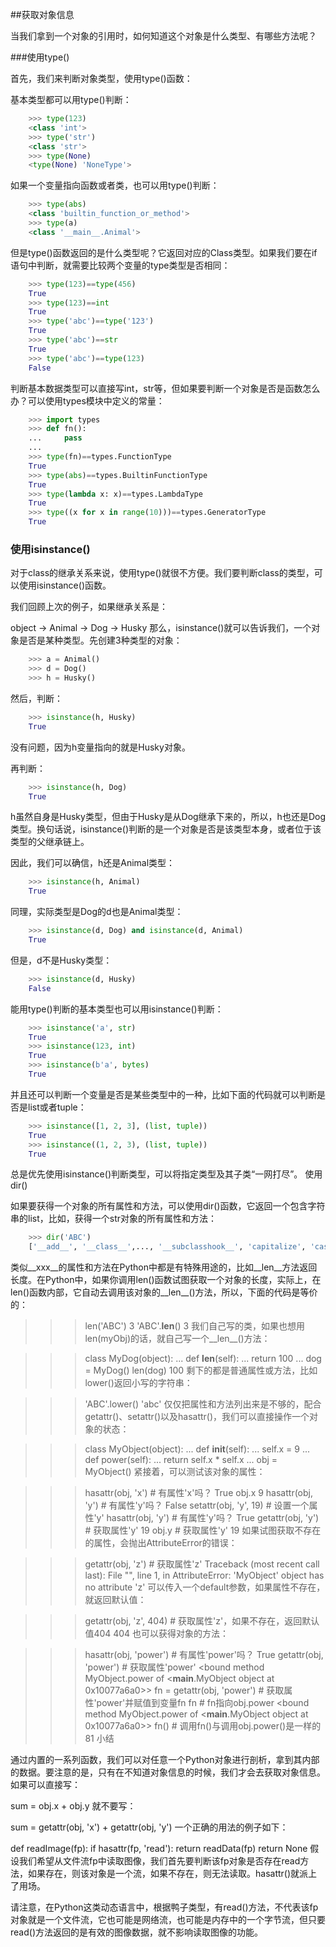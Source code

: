 ##获取对象信息

当我们拿到一个对象的引用时，如何知道这个对象是什么类型、有哪些方法呢？

###使用type()

首先，我们来判断对象类型，使用type()函数：

基本类型都可以用type()判断：
```python
    >>> type(123)
    <class 'int'>
    >>> type('str')
    <class 'str'>
    >>> type(None)
    <type(None) 'NoneType'>
```
如果一个变量指向函数或者类，也可以用type()判断：
```python
    >>> type(abs)
    <class 'builtin_function_or_method'>
    >>> type(a)
    <class '__main__.Animal'>
```
但是type()函数返回的是什么类型呢？它返回对应的Class类型。如果我们要在if语句中判断，就需要比较两个变量的type类型是否相同：
```python
    >>> type(123)==type(456)
    True
    >>> type(123)==int
    True
    >>> type('abc')==type('123')
    True
    >>> type('abc')==str
    True
    >>> type('abc')==type(123)
    False
```
判断基本数据类型可以直接写int，str等，但如果要判断一个对象是否是函数怎么办？可以使用types模块中定义的常量：
```python
    >>> import types
    >>> def fn():
    ...     pass
    ...
    >>> type(fn)==types.FunctionType
    True
    >>> type(abs)==types.BuiltinFunctionType
    True
    >>> type(lambda x: x)==types.LambdaType
    True
    >>> type((x for x in range(10)))==types.GeneratorType
    True
```
### 使用isinstance()

对于class的继承关系来说，使用type()就很不方便。我们要判断class的类型，可以使用isinstance()函数。

我们回顾上次的例子，如果继承关系是：

object -> Animal -> Dog -> Husky
那么，isinstance()就可以告诉我们，一个对象是否是某种类型。先创建3种类型的对象：
```python
    >>> a = Animal()
    >>> d = Dog()
    >>> h = Husky()
```
然后，判断：
```python
    >>> isinstance(h, Husky)
    True
```
没有问题，因为h变量指向的就是Husky对象。

再判断：
```python
    >>> isinstance(h, Dog)
    True
```
h虽然自身是Husky类型，但由于Husky是从Dog继承下来的，所以，h也还是Dog类型。换句话说，isinstance()判断的是一个对象是否是该类型本身，或者位于该类型的父继承链上。

因此，我们可以确信，h还是Animal类型：
```python
    >>> isinstance(h, Animal)
    True
```
同理，实际类型是Dog的d也是Animal类型：
```python
    >>> isinstance(d, Dog) and isinstance(d, Animal)
    True
```
但是，d不是Husky类型：
```python
    >>> isinstance(d, Husky)
    False
```
能用type()判断的基本类型也可以用isinstance()判断：
```python
    >>> isinstance('a', str)
    True
    >>> isinstance(123, int)
    True
    >>> isinstance(b'a', bytes)
    True
```
并且还可以判断一个变量是否是某些类型中的一种，比如下面的代码就可以判断是否是list或者tuple：
```python
    >>> isinstance([1, 2, 3], (list, tuple))
    True
    >>> isinstance((1, 2, 3), (list, tuple))
    True
```
 总是优先使用isinstance()判断类型，可以将指定类型及其子类“一网打尽”。
使用dir()

如果要获得一个对象的所有属性和方法，可以使用dir()函数，它返回一个包含字符串的list，比如，获得一个str对象的所有属性和方法：
```python
    >>> dir('ABC')
    ['__add__', '__class__',..., '__subclasshook__', 'capitalize', 'casefold',..., 'zfill']
```
类似__xxx__的属性和方法在Python中都是有特殊用途的，比如__len__方法返回长度。在Python中，如果你调用len()函数试图获取一个对象的长度，实际上，在len()函数内部，它自动去调用该对象的__len__()方法，所以，下面的代码是等价的：

>>> len('ABC')
3
>>> 'ABC'.__len__()
3
我们自己写的类，如果也想用len(myObj)的话，就自己写一个__len__()方法：

>>> class MyDog(object):
...     def __len__(self):
...         return 100
...
>>> dog = MyDog()
>>> len(dog)
100
剩下的都是普通属性或方法，比如lower()返回小写的字符串：

>>> 'ABC'.lower()
'abc'
仅仅把属性和方法列出来是不够的，配合getattr()、setattr()以及hasattr()，我们可以直接操作一个对象的状态：

>>> class MyObject(object):
...     def __init__(self):
...         self.x = 9
...     def power(self):
...         return self.x * self.x
...
>>> obj = MyObject()
紧接着，可以测试该对象的属性：

>>> hasattr(obj, 'x') # 有属性'x'吗？
True
>>> obj.x
9
>>> hasattr(obj, 'y') # 有属性'y'吗？
False
>>> setattr(obj, 'y', 19) # 设置一个属性'y'
>>> hasattr(obj, 'y') # 有属性'y'吗？
True
>>> getattr(obj, 'y') # 获取属性'y'
19
>>> obj.y # 获取属性'y'
19
如果试图获取不存在的属性，会抛出AttributeError的错误：

>>> getattr(obj, 'z') # 获取属性'z'
Traceback (most recent call last):
  File "<stdin>", line 1, in <module>
AttributeError: 'MyObject' object has no attribute 'z'
可以传入一个default参数，如果属性不存在，就返回默认值：

>>> getattr(obj, 'z', 404) # 获取属性'z'，如果不存在，返回默认值404
404
也可以获得对象的方法：

>>> hasattr(obj, 'power') # 有属性'power'吗？
True
>>> getattr(obj, 'power') # 获取属性'power'
<bound method MyObject.power of <__main__.MyObject object at 0x10077a6a0>>
>>> fn = getattr(obj, 'power') # 获取属性'power'并赋值到变量fn
>>> fn # fn指向obj.power
<bound method MyObject.power of <__main__.MyObject object at 0x10077a6a0>>
>>> fn() # 调用fn()与调用obj.power()是一样的
81
小结

通过内置的一系列函数，我们可以对任意一个Python对象进行剖析，拿到其内部的数据。要注意的是，只有在不知道对象信息的时候，我们才会去获取对象信息。如果可以直接写：

sum = obj.x + obj.y
就不要写：

sum = getattr(obj, 'x') + getattr(obj, 'y')
一个正确的用法的例子如下：

def readImage(fp):
    if hasattr(fp, 'read'):
        return readData(fp)
    return None
假设我们希望从文件流fp中读取图像，我们首先要判断该fp对象是否存在read方法，如果存在，则该对象是一个流，如果不存在，则无法读取。hasattr()就派上了用场。

请注意，在Python这类动态语言中，根据鸭子类型，有read()方法，不代表该fp对象就是一个文件流，它也可能是网络流，也可能是内存中的一个字节流，但只要read()方法返回的是有效的图像数据，就不影响读取图像的功能。